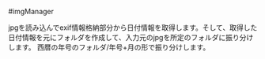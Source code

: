 #imgManager

jpgを読み込んでexif情報格納部分から日付情報を取得します。そして、取得した日付情報を元にフォルダを作成して、入力元のjpgを所定のフォルダに振り分けします。
西暦の年号のフォルダ/年号+月の形で振り分けします。
